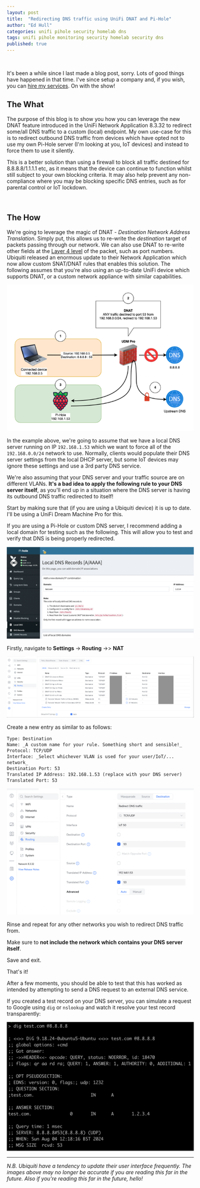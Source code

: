 ```yaml
---
layout: post
title:  "Redirecting DNS traffic using UniFi DNAT and Pi-Hole"
author: "Ed Hull"
categories: unifi pihole security homelab dns
tags: unifi pihole monitoring security homelab security dns
published: true
---
```

<br/>

It's been a while since I last made a blog post, sorry. Lots of good things have happened in that time. I've since setup a company and, if you wish, you can [hire my services](https://www.zeyix.co.uk/contact). On with the show!
<br />

## The What

The purpose of this blog is to show you how you can leverage the new DNAT feature introduced in the UniFi Network Application 8.3.32 to redirect some/all DNS traffic to a custom (local) endpoint. My own use-case for this is to redirect outbound DNS traffic from devices which have opted not to use my own Pi-Hole server (I'm looking at you, IoT devices) and instead to force them to use it silently. 

This is a better solution than using a firewall to block all traffic destined for 8.8.8.8/1.1.1.1 etc, as it means that the device can continue to function whilst still subject to your own blocking criteria. It may also help prevent any non-compliance where you may be blocking specific DNS entries, such as for parental control or IoT lockdown.

<br />

## The How

We're going to leverage the magic of DNAT - _Destination Network Address Translation_. Simply put, this allows us to re-write the _destination_ target of packets passing through our network. We can also use DNAT to re-write other fields at the [Layer 4 level](https://en.wikipedia.org/wiki/OSI_model) of the packet, such as port numbers. Ubiquiti released an enormous update to their Network Application which now allow custom SNAT/DNAT rules that enables this solution. The following assumes that you're also using an up-to-date UniFi device which supports DNAT, or a custom network appliance with similar capabilities.

![dnat-1](/images/blog/dnat_1.png)

In the example above, we're going to assume that we have a local DNS server running on IP `192.168.1.53` which we want to force all of the `192.168.0.0/24` network to use. Normally, clients would populate their DNS server settings from the local DHCP server, but some IoT devices may ignore these settings and use a 3rd party DNS service. 

We're also assuming that your DNS server and your traffic source are on different VLANs. **It's a bad idea to apply the following rule to your DNS server itself**, as you'll end up in a situation where the DNS server is having its outbound DNS traffic redirected to itself!

Start by making sure that (if you are using a Ubiquiti device) it is up to date. I'll be using a UniFi Dream Machine Pro for this. 

If you are using a Pi-Hole or custom DNS server, I recommend adding a local domain for testing such as the following. This will allow you to test and verify that DNS is being properly redirected.

![dnat-3](/images/blog/dnat_3.png)

Firstly, navigate to **Settings** -> **Routing**  ->> **NAT**

![dnat-2](/images/blog/dnat_2.png)

Create a new entry as similar to as follows:

```
Type: Destination
Name: _A custom name for your rule. Something short and sensible!_
Protocol: TCP/UDP
Interface: _Select whichever VLAN is used for your user/IoT/... network_
Destination Port: 53
Translated IP Address: 192.168.1.53 (replace with your DNS server)
Translated Port: 53
```

![dnat-4](/images/blog/dnat_4.png)

Rinse and repeat for any other networks you wish to redirect DNS traffic from. 

Make sure to **not include the network which contains your DNS server itself**. 

Save and exit.

That's it! 

After a few moments, you should be able to test that this has worked as intended by attempting to send a DNS request to an external DNS service.

If you created a test record on your DNS server, you can simulate a request to Google using `dig` or `nslookup` and watch it resolve your test record transparently:

![dnat-5](/images/blog/dnat_5.png)

---
_N.B. Ubiquiti have a tendency to update their user interface frequently. The images above may no longer be accurate if you are reading this far in the future. Also if you're reading this far in the future, hello!_